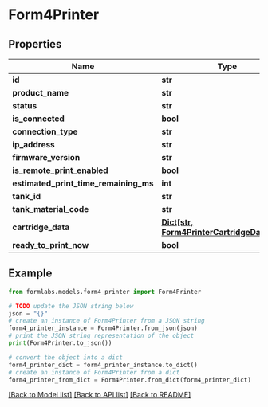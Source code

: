 # Form4Printer


## Properties

Name | Type | Description | Notes
------------ | ------------- | ------------- | -------------
**id** | **str** |  | 
**product_name** | **str** |  | 
**status** | **str** |  | 
**is_connected** | **bool** |  | 
**connection_type** | **str** |  | 
**ip_address** | **str** |  | 
**firmware_version** | **str** |  | 
**is_remote_print_enabled** | **bool** |  | 
**estimated_print_time_remaining_ms** | **int** |  | 
**tank_id** | **str** |  | 
**tank_material_code** | **str** |  | 
**cartridge_data** | [**Dict[str, Form4PrinterCartridgeDataValue]**](Form4PrinterCartridgeDataValue.md) |  | 
**ready_to_print_now** | **bool** |  | 

## Example

```python
from formlabs.models.form4_printer import Form4Printer

# TODO update the JSON string below
json = "{}"
# create an instance of Form4Printer from a JSON string
form4_printer_instance = Form4Printer.from_json(json)
# print the JSON string representation of the object
print(Form4Printer.to_json())

# convert the object into a dict
form4_printer_dict = form4_printer_instance.to_dict()
# create an instance of Form4Printer from a dict
form4_printer_from_dict = Form4Printer.from_dict(form4_printer_dict)
```
[[Back to Model list]](../README.md#documentation-for-models) [[Back to API list]](../README.md#documentation-for-api-endpoints) [[Back to README]](../README.md)


